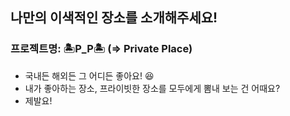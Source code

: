 ## 나만의 이색적인 장소를 소개해주세요!

### 프로젝트명: 🏝P_P🏝 (=> Private Place)

- 국내든 해외든 그 어디든 좋아요! 😆
- 내가 좋아하는 장소, 프라이빗한 장소를 모두에게 뽐내 보는 건 어때요?
- 제발요!
